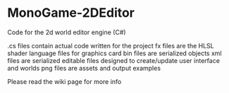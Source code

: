 # MonoGame-2DEditor
Code for the 2d world editor engine (C#)


.cs files contain actual code written for the project
fx files are the HLSL shader language files for graphics card
bin files are serialized objects
xml files are serialized editable files designed to create/update user interface and worlds
png files are assets and output examples

Please read the wiki page for more info
